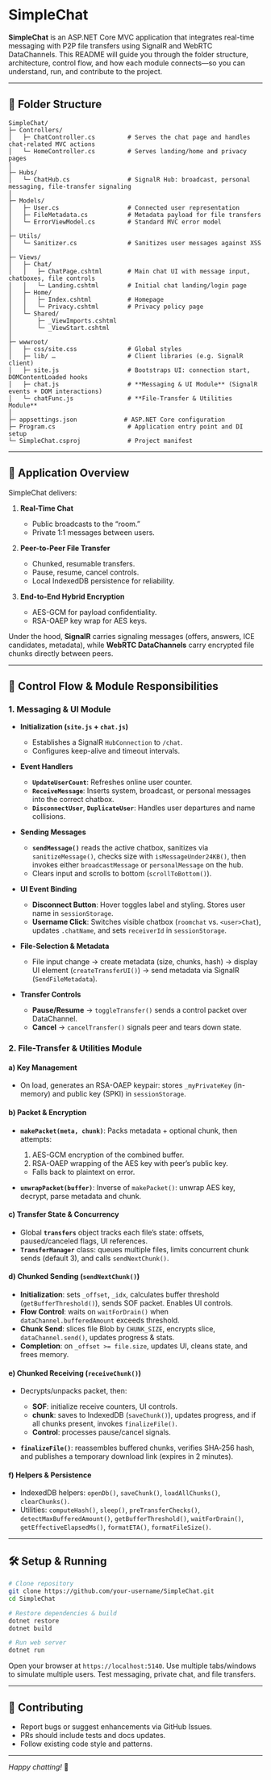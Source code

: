 # SimpleChat

**SimpleChat** is an ASP.NET Core MVC application that integrates real-time messaging with P2P file transfers using SignalR and WebRTC DataChannels. This README will guide you through the folder structure, architecture, control flow, and how each module connects—so you can understand, run, and contribute to the project.

---

## 📁 Folder Structure

```
SimpleChat/
├─ Controllers/
│   ├─ ChatController.cs         # Serves the chat page and handles chat-related MVC actions
│   └─ HomeController.cs         # Serves landing/home and privacy pages
│
├─ Hubs/
│   └─ ChatHub.cs                # SignalR Hub: broadcast, personal messaging, file-transfer signaling
│
├─ Models/
│   ├─ User.cs                   # Connected user representation
│   ├─ FileMetadata.cs           # Metadata payload for file transfers
│   └─ ErrorViewModel.cs         # Standard MVC error model
│
├─ Utils/
│   └─ Sanitizer.cs              # Sanitizes user messages against XSS
│
├─ Views/
│   ├─ Chat/
│   │   ├─ ChatPage.cshtml       # Main chat UI with message input, chatboxes, file controls
│   │   └─ Landing.cshtml        # Initial chat landing/login page
│   ├─ Home/
│   │   ├─ Index.cshtml          # Homepage
│   │   └─ Privacy.cshtml        # Privacy policy page
│   └─ Shared/
│       ├─ _ViewImports.cshtml
│       └─ _ViewStart.cshtml
│
├─ wwwroot/
│   ├─ css/site.css              # Global styles
│   ├─ lib/ …                    # Client libraries (e.g. SignalR client)
│   ├─ site.js                   # Bootstraps UI: connection start, DOMContentLoaded hooks
│   ├─ chat.js                   # **Messaging & UI Module** (SignalR events + DOM interactions)
│   └─ chatFunc.js               # **File-Transfer & Utilities Module**
│
├─ appsettings.json             # ASP.NET Core configuration
├─ Program.cs                    # Application entry point and DI setup
└─ SimpleChat.csproj             # Project manifest
```

---

## 🚀 Application Overview

SimpleChat delivers:

1. **Real-Time Chat**

   * Public broadcasts to the “room.”
   * Private 1:1 messages between users.

2. **Peer-to-Peer File Transfer**

   * Chunked, resumable transfers.
   * Pause, resume, cancel controls.
   * Local IndexedDB persistence for reliability.

3. **End-to-End Hybrid Encryption**

   * AES-GCM for payload confidentiality.
   * RSA-OAEP key wrap for AES keys.

Under the hood, **SignalR** carries signaling messages (offers, answers, ICE candidates, metadata), while **WebRTC DataChannels** carry encrypted file chunks directly between peers.

---

## 🔗 Control Flow & Module Responsibilities

### 1. Messaging & UI Module

* **Initialization (`site.js` + `chat.js`)**

  * Establishes a SignalR `HubConnection` to `/chat`.
  * Configures keep-alive and timeout intervals.

* **Event Handlers**

  * **`UpdateUserCount`**: Refreshes online user counter.
  * **`ReceiveMessage`**: Inserts system, broadcast, or personal messages into the correct chatbox.
  * **`DisconnectUser`**, **`DuplicateUser`**: Handles user departures and name collisions.

* **Sending Messages**

  * **`sendMessage()`** reads the active chatbox, sanitizes via `sanitizeMessage()`, checks size with `isMessageUnder24KB()`, then invokes either `broadcastMessage` or `personalMessage` on the hub.
  * Clears input and scrolls to bottom (`scrollToBottom()`).

* **UI Event Binding**

  * **Disconnect Button**: Hover toggles label and styling. Stores user name in `sessionStorage`.
  * **Username Click**: Switches visible chatbox (`roomchat` vs. `<user>Chat`), updates `.chatName`, and sets `receiverId` in `sessionStorage`.

* **File-Selection & Metadata**

  * File input change → create metadata (size, chunks, hash) → display UI element (`createTransferUI()`) → send metadata via SignalR (`SendFileMetadata`).

* **Transfer Controls**

  * **Pause/Resume** → `toggleTransfer()` sends a control packet over DataChannel.
  * **Cancel** → `cancelTransfer()` signals peer and tears down state.

### 2. File-Transfer & Utilities Module

#### a) Key Management

* On load, generates an RSA-OAEP keypair: stores `_myPrivateKey` (in-memory) and public key (SPKI) in `sessionStorage`.

#### b) Packet & Encryption

* **`makePacket(meta, chunk)`**: Packs metadata + optional chunk, then attempts:

  1. AES-GCM encryption of the combined buffer.
  2. RSA-OAEP wrapping of the AES key with peer’s public key.

  * Falls back to plaintext on error.

* **`unwrapPacket(buffer)`**: Inverse of `makePacket()`: unwrap AES key, decrypt, parse metadata and chunk.

#### c) Transfer State & Concurrency

* Global **`transfers`** object tracks each file’s state: offsets, paused/canceled flags, UI references.
* **`TransferManager`** class: queues multiple files, limits concurrent chunk sends (default 3), and calls `sendNextChunk()`.

#### d) Chunked Sending (`sendNextChunk()`)

* **Initialization**: sets `_offset`, `_idx`, calculates buffer threshold (`getBufferThreshold()`), sends SOF packet. Enables UI controls.
* **Flow Control**: waits on `waitForDrain()` when `dataChannel.bufferedAmount` exceeds threshold.
* **Chunk Send**: slices file Blob by `CHUNK_SIZE`, encrypts slice, `dataChannel.send()`, updates progress & stats.
* **Completion**: on `_offset >= file.size`, updates UI, cleans state, and frees memory.

#### e) Chunked Receiving (`receiveChunk()`)

* Decrypts/unpacks packet, then:

  * **SOF**: initialize receive counters, UI controls.
  * **chunk**: saves to IndexedDB (`saveChunk()`), updates progress, and if all chunks present, invokes `finalizeFile()`.
  * **Control**: processes pause/cancel signals.

* **`finalizeFile()`**: reassembles buffered chunks, verifies SHA‑256 hash, and publishes a temporary download link (expires in 2 minutes).

#### f) Helpers & Persistence

* IndexedDB helpers: `openDb()`, `saveChunk()`, `loadAllChunks()`, `clearChunks()`.
* Utilities: `computeHash()`, `sleep()`, `preTransferChecks()`, `detectMaxBufferedAmount()`, `getBufferThreshold()`, `waitForDrain()`, `getEffectiveElapsedMs()`, `formatETA()`, `formatFileSize()`.

---

## 🛠️ Setup & Running

```bash
# Clone repository
git clone https://github.com/your-username/SimpleChat.git
cd SimpleChat

# Restore dependencies & build
dotnet restore
dotnet build

# Run web server
dotnet run
```

Open your browser at `https://localhost:5140`. Use multiple tabs/windows to simulate multiple users. Test messaging, private chat, and file transfers.

---

## 🤝 Contributing

* Report bugs or suggest enhancements via GitHub Issues.
* PRs should include tests and docs updates.
* Follow existing code style and patterns.

---

*Happy chatting!* 🚀

